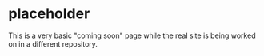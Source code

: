 # placeholder
This is a very basic "coming soon" page while the real site is being worked on in a different repository.
